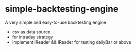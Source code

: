 # simple-backtesting-engine

A very simple and easy-to-use backtesting engine

* csv as data source
* for intraday strategy
* implement IReader<LocalDate> && IReader<LocalDate> for testing dailyBar or above
